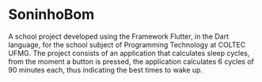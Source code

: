 # SoninhoBom
A school project developed using the Framework Flutter, in the Dart language, for  the school subject of Programming Technology at COLTEC UFMG. The project consists of an application that calculates sleep cycles, from the moment a button is pressed, the application calculates 6 cycles of 90 minutes each, thus indicating the best times to wake up.

